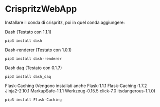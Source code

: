 # CrispritzWebApp
Installare il conda di crispritz, poi in quel conda aggiungere:


Dash (Testato con 1.1.1)
```
pip3 install dash
```
Dash-renderer (Testato con 1.0.1)
```
pip3 install dash-renderer
```
Dash daq (Testato con 0.1.7)
```
pip3 install dash_daq
```
Flask-Caching (Vengono installati anche Flask-1.1.1 Flask-Caching-1.7.2 Jinja2-2.10.1 MarkupSafe-1.1.1 Werkzeug-0.15.5 click-7.0 itsdangerous-1.1.0)
```
pip3 install Flask-Caching 
```
